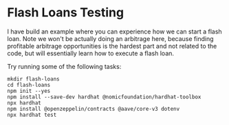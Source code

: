 # Flash Loans Testing

I have build an example where you can experience how we can start a flash loan. Note we won't be actually doing an arbitrage here, because finding profitable arbitrage opportunities is the hardest part and not related to the code, but will essentially learn how to execute a flash loan.

Try running some of the following tasks:

```shell
mkdir flash-loans
cd flash-loans
npm init --yes
npm install --save-dev hardhat @nomicfoundation/hardhat-toolbox
npx hardhat
npm install @openzeppelin/contracts @aave/core-v3 dotenv
npx hardhat test
```
